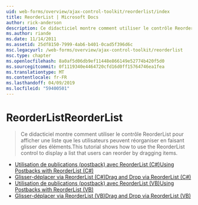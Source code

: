 ```yaml
---
uid: web-forms/overview/ajax-control-toolkit/reorderlist/index
title: ReorderList | Microsoft Docs
author: rick-anderson
description: Ce didacticiel montre comment utiliser le contrôle ReorderList pour afficher une liste que les utilisateurs peuvent réorganiser en faisant glisser des éléments.
ms.author: riande
ms.date: 11/14/2011
ms.assetid: 25df8150-7999-4ab6-b401-0cad5f396d6c
msc.legacyurl: /web-forms/overview/ajax-control-toolkit/reorderlist
msc.type: chapter
ms.openlocfilehash: 8a0af5d06db9ef11448e866149e52774b420f5d0
ms.sourcegitcommit: 0f1119340e4464720cfd16d0ff15764746ea1fea
ms.translationtype: MT
ms.contentlocale: fr-FR
ms.lasthandoff: 04/09/2019
ms.locfileid: "59400501"
---
```

# <a name="reorderlist"></a><span data-ttu-id="3ee52-103">ReorderList</span><span class="sxs-lookup"><span data-stu-id="3ee52-103">ReorderList</span></span>

> <span data-ttu-id="3ee52-104">Ce didacticiel montre comment utiliser le contrôle ReorderList pour afficher une liste que les utilisateurs peuvent réorganiser en faisant glisser des éléments.</span><span class="sxs-lookup"><span data-stu-id="3ee52-104">This tutorial shows how to use the ReorderList control to display a list that users can reorder by dragging items.</span></span>


- [<span data-ttu-id="3ee52-105">Utilisation de publications (postback) avec ReorderList (C#)</span><span class="sxs-lookup"><span data-stu-id="3ee52-105">Using Postbacks with ReorderList (C#)</span></span>](using-postbacks-with-reorderlist-cs.md)
- [<span data-ttu-id="3ee52-106">Glisser-déplacer via ReorderList (C#)</span><span class="sxs-lookup"><span data-stu-id="3ee52-106">Drag and Drop via ReorderList (C#)</span></span>](drag-and-drop-via-reorderlist-cs.md)
- [<span data-ttu-id="3ee52-107">Utilisation de publications (postback) avec ReorderList (VB)</span><span class="sxs-lookup"><span data-stu-id="3ee52-107">Using Postbacks with ReorderList (VB)</span></span>](using-postbacks-with-reorderlist-vb.md)
- [<span data-ttu-id="3ee52-108">Glisser-déplacer via ReorderList (VB)</span><span class="sxs-lookup"><span data-stu-id="3ee52-108">Drag and Drop via ReorderList (VB)</span></span>](drag-and-drop-via-reorderlist-vb.md)
